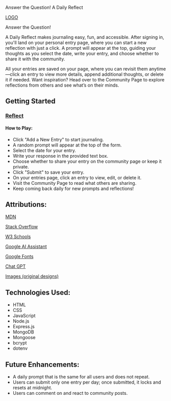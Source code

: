 Answer the Question! A Daily Reflect

[LOGO](https://github.com/kayawoods/dailyreflect/blob/main/images/screenshot.png?raw=true)

Answer the Question!

A Daily Reflect makes journaling easy, fun, and accessible. After signing in, you'll land on your personal entry page, where you can start a new reflection with just a click. A prompt will appear at the top, guiding your thoughts as you select the date, write your entry, and choose whether to share it with the community.

All your entries are saved on your page, where you can revisit them anytime—click an entry to view more details, append additional thoughts, or delete it if needed. Want inspiration? Head over to the Community Page to explore reflections from others and see what’s on their minds.

## Getting Started 

### [Reflect](https://daily-write-b40bfdcb6395.herokuapp.com/)
#### How to Play: 
* Click "Add a New Entry" to start journaling.
* A random prompt will appear at the top of the form.
* Select the date for your entry.
* Write your response in the provided text box.
* Choose whether to share your entry on the community page or keep it private.
* Click "Submit" to save your entry.
* On your entries page, click an entry to view, edit, or delete it.
* Visit the Community Page to read what others are sharing.
* Keep coming back daily for new prompts and reflections!
## Attributions: 
[MDN](https://developer.mozilla.org/en-US/)

[Stack Overflow](https://stackoverflow.com/questions)

[W3 Schools](https://www.w3schools.com/JSREF/met_win_settimeout.asp)

[Google AI Assistant](https://www.google.com/)

[Google Fonts](https://fonts.google.com/)

[Chat GPT](https://openai.com/index/chatgpt/)

[Images (original designs)](http://canva.com)

## Technologies Used:
* HTML
* CSS
* JavaScript 
* Node.js
* Express.js
* MongoDB
* Mongoose
* bcrypt 
* dotenv

## Future Enhancements: 
* A daily prompt that is the same for all users and does not repeat.
* Users can submit only one entry per day; once submitted, it locks and resets at midnight.
* Users can comment on and react to community posts.